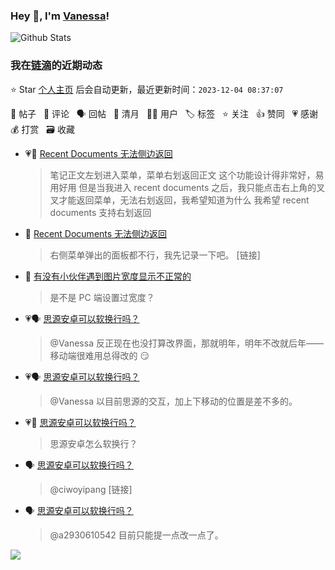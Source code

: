 ### Hey 👋, I'm [Vanessa](http://vanessa.b3log.org/)!

![Github Stats](https://github-readme-stats.vercel.app/api?username=Vanessa219&show_icons=true)

<!--events start -->

### 我在[链滴](https://ld246.com)的近期动态

⭐️ Star [个人主页](https://github.com/Vanessa219/Vanessa219) 后会自动更新，最近更新时间：`2023-12-04 08:37:07`

📝 帖子 &nbsp; 💬 评论 &nbsp; 🗣 回帖 &nbsp; 🌙 清月 &nbsp; 👨‍💻 用户 &nbsp; 🏷️ 标签 &nbsp; ⭐️ 关注 &nbsp; 👍 赞同 &nbsp; 💗 感谢 &nbsp; 💰 打赏 &nbsp; 🗃 收藏

* 💗📝 [Recent Documents 无法侧边返回](https://ld246.com/article/1701546114904)

  > 笔记正文左划进入菜单，菜单右划返回正文 这个功能设计得非常好，易用好用 但是当我进入 recent documents 之后，我只能点击右上角的叉叉才能返回菜单，无法右划返回，我希望知道为什么 我希望 recent documents 支持右划返回
* 💬 [Recent Documents 无法侧边返回](https://ld246.com/article/1701546114904/comment/1701610069547#comments)

  > 右侧菜单弹出的面板都不行，我先记录一下吧。 [链接]
* 💬 [有没有小伙伴遇到图片宽度显示不正常的](https://ld246.com/article/1701600888777/comment/1701610005474#comments)

  > 是不是 PC 端设置过宽度？
* 💗🗣 [思源安卓可以软换行吗？](https://ld246.com/article/1701146485470/comment/1701331592416#comments)

  > @Vanessa 反正现在也没打算改界面，那就明年，明年不改就后年——移动端很难用总得改的 😏
* 💗🗣 [思源安卓可以软换行吗？](https://ld246.com/article/1701146485470/comment/1701331592416#comments)

  > @Vanessa 以目前思源的交互，加上下移动的位置是差不多的。
* 💗📝 [思源安卓可以软换行吗？](https://ld246.com/article/1701146485470)

  > 思源安卓怎么软换行？
* 🗣 [思源安卓可以软换行吗？](https://ld246.com/article/1701146485470/comment/1701331592416#comments)

  > @ciwoyipang [链接]
* 🗣 [思源安卓可以软换行吗？](https://ld246.com/article/1701146485470/comment/1701331592416#comments)

  > @a2930610542 目前只能提一点改一点了。


<!--events end -->

<a title="Hits" target="_blank" href="https://github.com/Vanessa219/Vanessa219"><img src="https://hits.b3log.org/Vanessa219/Vanessa219.svg"></a>

